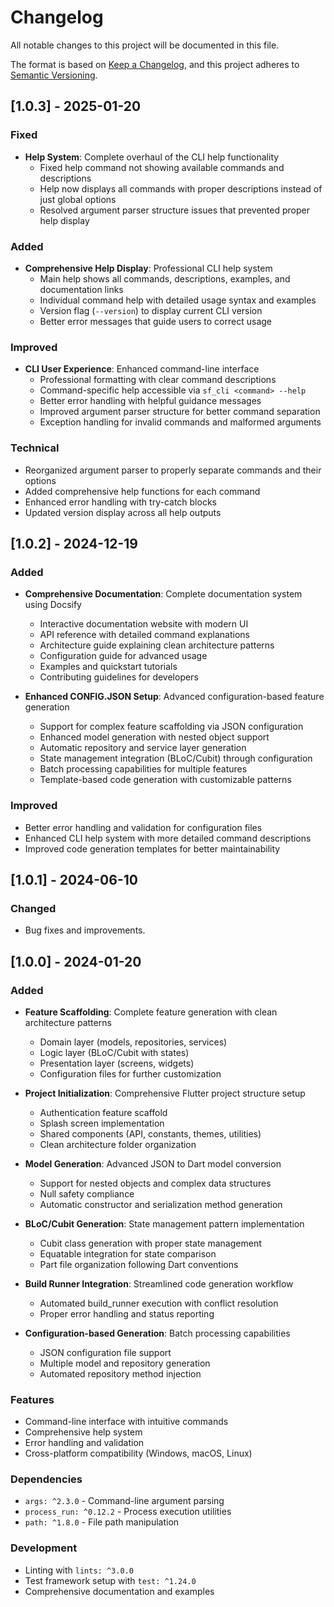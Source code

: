 # Changelog

All notable changes to this project will be documented in this file.

The format is based on [Keep a Changelog](https://keepachangelog.com/en/1.0.0/),
and this project adheres to [Semantic Versioning](https://semver.org/spec/v2.0.0.html).

## [1.0.3] - 2025-01-20

### Fixed
- **Help System**: Complete overhaul of the CLI help functionality
  - Fixed help command not showing available commands and descriptions
  - Help now displays all commands with proper descriptions instead of just global options
  - Resolved argument parser structure issues that prevented proper help display

### Added
- **Comprehensive Help Display**: Professional CLI help system
  - Main help shows all commands, descriptions, examples, and documentation links
  - Individual command help with detailed usage syntax and examples
  - Version flag (`--version`) to display current CLI version
  - Better error messages that guide users to correct usage

### Improved
- **CLI User Experience**: Enhanced command-line interface
  - Professional formatting with clear command descriptions
  - Command-specific help accessible via `sf_cli <command> --help`
  - Better error handling with helpful guidance messages
  - Improved argument parser structure for better command separation
  - Exception handling for invalid commands and malformed arguments

### Technical
- Reorganized argument parser to properly separate commands and their options
- Added comprehensive help functions for each command
- Enhanced error handling with try-catch blocks
- Updated version display across all help outputs

## [1.0.2] - 2024-12-19

### Added
- **Comprehensive Documentation**: Complete documentation system using Docsify
  - Interactive documentation website with modern UI
  - API reference with detailed command explanations
  - Architecture guide explaining clean architecture patterns
  - Configuration guide for advanced usage
  - Examples and quickstart tutorials
  - Contributing guidelines for developers

- **Enhanced CONFIG.JSON Setup**: Advanced configuration-based feature generation
  - Support for complex feature scaffolding via JSON configuration
  - Enhanced model generation with nested object support
  - Automatic repository and service layer generation
  - State management integration (BLoC/Cubit) through configuration
  - Batch processing capabilities for multiple features
  - Template-based code generation with customizable patterns

### Improved
- Better error handling and validation for configuration files
- Enhanced CLI help system with more detailed command descriptions
- Improved code generation templates for better maintainability

## [1.0.1] - 2024-06-10

### Changed
- Bug fixes and improvements.

## [1.0.0] - 2024-01-20

### Added
- **Feature Scaffolding**: Complete feature generation with clean architecture patterns
  - Domain layer (models, repositories, services)
  - Logic layer (BLoC/Cubit with states)
  - Presentation layer (screens, widgets)
  - Configuration files for further customization

- **Project Initialization**: Comprehensive Flutter project structure setup
  - Authentication feature scaffold
  - Splash screen implementation
  - Shared components (API, constants, themes, utilities)
  - Clean architecture folder organization

- **Model Generation**: Advanced JSON to Dart model conversion
  - Support for nested objects and complex data structures
  - Null safety compliance
  - Automatic constructor and serialization method generation

- **BLoC/Cubit Generation**: State management pattern implementation
  - Cubit class generation with proper state management
  - Equatable integration for state comparison
  - Part file organization following Dart conventions

- **Build Runner Integration**: Streamlined code generation workflow
  - Automated build_runner execution with conflict resolution
  - Proper error handling and status reporting

- **Configuration-based Generation**: Batch processing capabilities
  - JSON configuration file support
  - Multiple model and repository generation
  - Automated repository method injection

### Features
- Command-line interface with intuitive commands
- Comprehensive help system
- Error handling and validation
- Cross-platform compatibility (Windows, macOS, Linux)

### Dependencies
- `args: ^2.3.0` - Command-line argument parsing
- `process_run: ^0.12.2` - Process execution utilities
- `path: ^1.8.0` - File path manipulation

### Development
- Linting with `lints: ^3.0.0`
- Test framework setup with `test: ^1.24.0`
- Comprehensive documentation and examples
